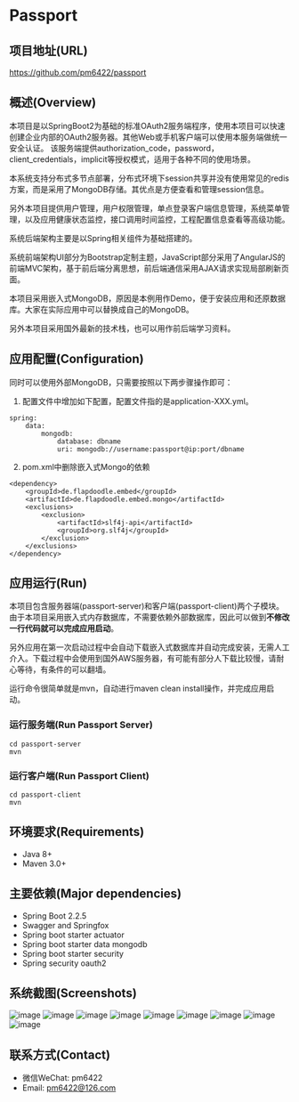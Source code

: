 # Passport
## 项目地址(URL)
https://github.com/pm6422/passport

## 概述(Overview)
本项目是以SpringBoot2为基础的标准OAuth2服务端程序，使用本项目可以快速创建企业内部的OAuth2服务器。其他Web或手机客户端可以使用本服务端做统一安全认证。
该服务端提供authorization_code，password，client_credentials，implicit等授权模式，适用于各种不同的使用场景。

本系统支持分布式多节点部署，分布式环境下session共享并没有使用常见的redis方案，而是采用了MongoDB存储。其优点是方便查看和管理session信息。

另外本项目提供用户管理，用户权限管理，单点登录客户端信息管理，系统菜单管理，以及应用健康状态监控，接口调用时间监控，工程配置信息查看等高级功能。

系统后端架构主要是以Spring相关组件为基础搭建的。

系统前端架构UI部分为Bootstrap定制主题，JavaScript部分采用了AngularJS的前端MVC架构，基于前后端分离思想，前后端通信采用AJAX请求实现局部刷新页面。

本项目采用嵌入式MongoDB，原因是本例用作Demo，便于安装应用和还原数据库。大家在实际应用中可以替换成自己的MongoDB。

另外本项目采用国外最新的技术栈，也可以用作前后端学习资料。

## 应用配置(Configuration)
同时可以使用外部MongoDB，只需要按照以下两步骤操作即可：

1. 配置文件中增加如下配置，配置文件指的是application-XXX.yml。
```
spring:
    data:
        mongodb:
            database: dbname
            uri: mongodb://username:passport@ip:port/dbname
```
2. pom.xml中删除嵌入式Mongo的依赖
```
<dependency>
    <groupId>de.flapdoodle.embed</groupId>
    <artifactId>de.flapdoodle.embed.mongo</artifactId>
    <exclusions>
        <exclusion>
            <artifactId>slf4j-api</artifactId>
            <groupId>org.slf4j</groupId>
        </exclusion>
    </exclusions>
</dependency>
```

## 应用运行(Run)
本项目包含服务器端(passport-server)和客户端(passport-client)两个子模块。由于本项目采用嵌入式内存数据库，不需要依赖外部数据库，因此可以做到**不修改一行代码就可以完成应用启动**。

另外应用在第一次启动过程中会自动下载嵌入式数据库并自动完成安装，无需人工介入。下载过程中会使用到国外AWS服务器，有可能有部分人下载比较慢，请耐心等待，有条件的可以翻墙。

运行命令很简单就是mvn，自动进行maven clean install操作，并完成应用启动。

### 运行服务端(Run Passport Server)
```
cd passport-server
mvn
```

### 运行客户端(Run Passport Client)
```
cd passport-client
mvn
```

## 环境要求(Requirements)

- Java 8+
- Maven 3.0+

## 主要依赖(Major dependencies)
- Spring Boot 2.2.5
- Swagger and Springfox
- Spring boot starter actuator
- Spring boot starter data mongodb
- Spring boot starter security
- Spring security oauth2

## 系统截图(Screenshots)
![image](https://raw.githubusercontent.com/pm6422/passport/master/passport-server/images/00.png)
![image](https://raw.githubusercontent.com/pm6422/passport/master/passport-server/images/01.png)
![image](https://raw.githubusercontent.com/pm6422/passport/master/passport-server/images/02.png)
![image](https://raw.githubusercontent.com/pm6422/passport/master/passport-server/images/03.png)
![image](https://raw.githubusercontent.com/pm6422/passport/master/passport-server/images/04.png)
![image](https://raw.githubusercontent.com/pm6422/passport/master/passport-server/images/05.png)
![image](https://raw.githubusercontent.com/pm6422/passport/master/passport-server/images/06.png)
![image](https://raw.githubusercontent.com/pm6422/passport/master/passport-server/images/07.png)
![image](https://raw.githubusercontent.com/pm6422/passport/master/passport-server/images/08.png)

## 联系方式(Contact)
- 微信WeChat: pm6422
- Email: pm6422@126.com

